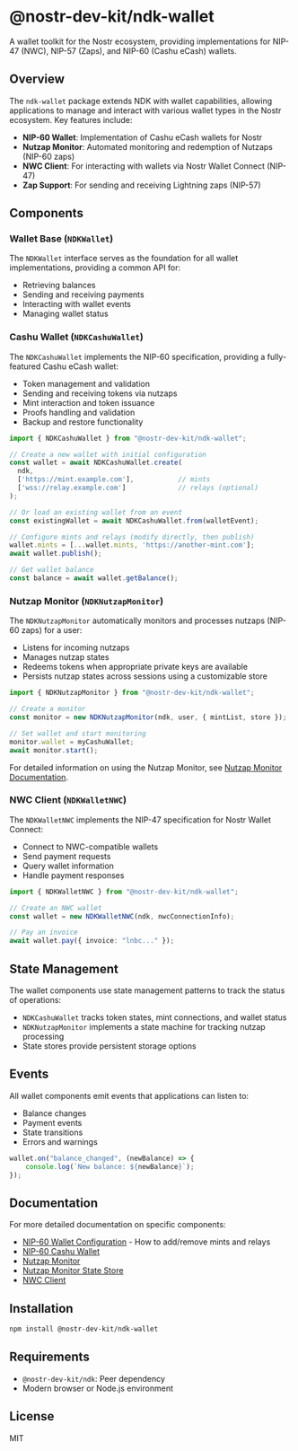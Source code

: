 # @nostr-dev-kit/ndk-wallet

A wallet toolkit for the Nostr ecosystem, providing implementations for NIP-47 (NWC), NIP-57 (Zaps), and NIP-60 (Cashu eCash) wallets.

## Overview

The `ndk-wallet` package extends NDK with wallet capabilities, allowing applications to manage and interact with various wallet types in the Nostr ecosystem. Key features include:

- **NIP-60 Wallet**: Implementation of Cashu eCash wallets for Nostr
- **Nutzap Monitor**: Automated monitoring and redemption of Nutzaps (NIP-60 zaps)
- **NWC Client**: For interacting with wallets via Nostr Wallet Connect (NIP-47)
- **Zap Support**: For sending and receiving Lightning zaps (NIP-57)

## Components

### Wallet Base (`NDKWallet`)

The `NDKWallet` interface serves as the foundation for all wallet implementations, providing a common API for:

- Retrieving balances
- Sending and receiving payments
- Interacting with wallet events
- Managing wallet status

### Cashu Wallet (`NDKCashuWallet`)

The `NDKCashuWallet` implements the NIP-60 specification, providing a fully-featured Cashu eCash wallet:

- Token management and validation
- Sending and receiving tokens via nutzaps
- Mint interaction and token issuance
- Proofs handling and validation
- Backup and restore functionality

```typescript
import { NDKCashuWallet } from "@nostr-dev-kit/ndk-wallet";

// Create a new wallet with initial configuration
const wallet = await NDKCashuWallet.create(
  ndk,
  ['https://mint.example.com'],           // mints
  ['wss://relay.example.com']             // relays (optional)
);

// Or load an existing wallet from an event
const existingWallet = await NDKCashuWallet.from(walletEvent);

// Configure mints and relays (modify directly, then publish)
wallet.mints = [...wallet.mints, 'https://another-mint.com'];
await wallet.publish();

// Get wallet balance
const balance = await wallet.getBalance();
```

### Nutzap Monitor (`NDKNutzapMonitor`)

The `NDKNutzapMonitor` automatically monitors and processes nutzaps (NIP-60 zaps) for a user:

- Listens for incoming nutzaps
- Manages nutzap states
- Redeems tokens when appropriate private keys are available
- Persists nutzap states across sessions using a customizable store

```typescript
import { NDKNutzapMonitor } from "@nostr-dev-kit/ndk-wallet";

// Create a monitor
const monitor = new NDKNutzapMonitor(ndk, user, { mintList, store });

// Set wallet and start monitoring
monitor.wallet = myCashuWallet;
await monitor.start();
```

For detailed information on using the Nutzap Monitor, see [Nutzap Monitor Documentation](./docs/nutzap-monitor.md).

### NWC Client (`NDKWalletNWC`)

The `NDKWalletNWC` implements the NIP-47 specification for Nostr Wallet Connect:

- Connect to NWC-compatible wallets
- Send payment requests
- Query wallet information
- Handle payment responses

```typescript
import { NDKWalletNWC } from "@nostr-dev-kit/ndk-wallet";

// Create an NWC wallet
const wallet = new NDKWalletNWC(ndk, nwcConnectionInfo);

// Pay an invoice
await wallet.pay({ invoice: "lnbc..." });
```

## State Management

The wallet components use state management patterns to track the status of operations:

- `NDKCashuWallet` tracks token states, mint connections, and wallet status
- `NDKNutzapMonitor` implements a state machine for tracking nutzap processing
- State stores provide persistent storage options

## Events

All wallet components emit events that applications can listen to:

- Balance changes
- Payment events
- State transitions
- Errors and warnings

```typescript
wallet.on("balance_changed", (newBalance) => {
    console.log(`New balance: ${newBalance}`);
});
```

## Documentation

For more detailed documentation on specific components:

- [NIP-60 Wallet Configuration](./docs/nip60-configuration.md) - How to add/remove mints and relays
- [NIP-60 Cashu Wallet](./docs/cashu-wallet.md)
- [Nutzap Monitor](./docs/nutzap-monitor.md)
- [Nutzap Monitor State Store](./docs/nutzap-monitor-state-store.md)
- [NWC Client](./docs/nwc-client.md)

## Installation

```bash
npm install @nostr-dev-kit/ndk-wallet
```

## Requirements

- `@nostr-dev-kit/ndk`: Peer dependency
- Modern browser or Node.js environment

## License

MIT
